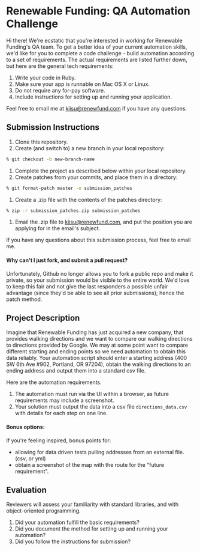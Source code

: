 Renewable Funding: QA Automation Challenge
=======================

Hi there!  We're ecstatic that you're interested in working for Renewable Funding's QA team.  To get a better idea of your current automation skills, we'd like for you to complete a code challenge - build automation according to a set of requirements.  The actual requirements are listed further down, but here are the general tech requirements:

1. Write your code in Ruby.
1. Make sure your app is runnable on Mac OS X or Linux.
1. Do not require any for-pay software.
1. Include instructions for setting up and running your application.

Feel free to email me at [kiisu@renewfund.com](kiisu@renewfund.com) if you have any questions.

## Submission Instructions

1. Clone this repository.
1. Create (and switch to) a new branch in your local repository:

  ```bash
  % git checkout -b new-branch-name
  ```

1. Complete the project as described below within your local repository.
1. Create patches from your commits, and place them in a directory:

  ```bash
  % git format-patch master -o submission_patches
  ```

1. Create a .zip file with the contents of the patches directory:

  ```bash
  % zip -r submission_patches.zip submission_patches
  ```

1. Email the .zip file to [kiisu@renewfund.com](kiisu@renewfund.com), and put the position you are applying for in the email's subject.

If you have any questions about this submission process, feel free to email me.

#### Why can't I just fork, and submit a pull request?

Unfortunately, Github no longer allows you to fork a public repo and make it private, so your submission would be visible to the entire world.  We'd love to keep this fair and not give the last responders a possible unfair advantage (since they'd be able to see all prior submissions); hence the patch method.

## Project Description

Imagine that Renewable Funding has just acquired a new company, that provides walking directions and we want to compare our walking directions to directions provided by Google.  We may at some point want to compare different starting and ending points so we need automation to obtain this data reliably.  Your automation script should enter a starting address (400 SW 6th Ave #902, Portland, OR 97204), obtain the walking directions to an ending address and output them into a standard csv file.

Here are the automation requirements.

1. The automation must run via the UI within a browser, as future requirements may include a screenshot.
1. Your solution must output the data into a csv file `directions_data.csv` with details for each step on one line.

#### Bonus options:

If you're feeling inspired, bonus points for:

* allowing for data driven tests pulling addresses from an external file.  (csv, or yml)
* obtain a screenshot of the map with the route for the "future requirement".

## Evaluation

Reviewers will assess your familiarity with standard libraries, and with object-oriented programming.

1. Did your automation fulfill the basic requirements?
1. Did you document the method for setting up and running your automation?
1. Did you follow the instructions for submission?
